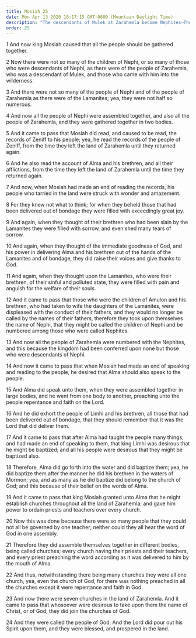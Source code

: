```yaml
---
title: Mosiah 25
date: Mon Apr 13 2020 16:17:15 GMT-0600 (Mountain Daylight Time)
description: "The descendants of Mulek at Zarahemla become Nephites—They learn of the people of Alma and of Zeniff—Alma baptizes Limhi and all his people—Mosiah authorizes Alma to organize the Church of God. About 120 B.C."
order: 25
---
```


1 And now king Mosiah caused that all the people should be gathered together.

2 Now there were not so many of the children of Nephi, or so many of those who were descendants of Nephi, as there were of the people of Zarahemla, who was a descendant of Mulek, and those who came with him into the wilderness.

3 And there were not so many of the people of Nephi and of the people of Zarahemla as there were of the Lamanites; yea, they were not half so numerous.

4 And now all the people of Nephi were assembled together, and also all the people of Zarahemla, and they were gathered together in two bodies.

5 And it came to pass that Mosiah did read, and caused to be read, the records of Zeniff to his people; yea, he read the records of the people of Zeniff, from the time they left the land of Zarahemla until they returned again.

6 And he also read the account of Alma and his brethren, and all their afflictions, from the time they left the land of Zarahemla until the time they returned again.

7 And now, when Mosiah had made an end of reading the records, his people who tarried in the land were struck with wonder and amazement.

8 For they knew not what to think; for when they beheld those that had been delivered out of bondage they were filled with exceedingly great joy.

9 And again, when they thought of their brethren who had been slain by the Lamanites they were filled with sorrow, and even shed many tears of sorrow.

10 And again, when they thought of the immediate goodness of God, and his power in delivering Alma and his brethren out of the hands of the Lamanites and of bondage, they did raise their voices and give thanks to God.

11 And again, when they thought upon the Lamanites, who were their brethren, of their sinful and polluted state, they were filled with pain and anguish for the welfare of their souls.

12 And it came to pass that those who were the children of Amulon and his brethren, who had taken to wife the daughters of the Lamanites, were displeased with the conduct of their fathers, and they would no longer be called by the names of their fathers, therefore they took upon themselves the name of Nephi, that they might be called the children of Nephi and be numbered among those who were called Nephites.

13 And now all the people of Zarahemla were numbered with the Nephites, and this because the kingdom had been conferred upon none but those who were descendants of Nephi.

14 And now it came to pass that when Mosiah had made an end of speaking and reading to the people, he desired that Alma should also speak to the people.

15 And Alma did speak unto them, when they were assembled together in large bodies, and he went from one body to another, preaching unto the people repentance and faith on the Lord.

16 And he did exhort the people of Limhi and his brethren, all those that had been delivered out of bondage, that they should remember that it was the Lord that did deliver them.

17 And it came to pass that after Alma had taught the people many things, and had made an end of speaking to them, that king Limhi was desirous that he might be baptized; and all his people were desirous that they might be baptized also.

18 Therefore, Alma did go forth into the water and did baptize them; yea, he did baptize them after the manner he did his brethren in the waters of Mormon; yea, and as many as he did baptize did belong to the church of God; and this because of their belief on the words of Alma.

19 And it came to pass that king Mosiah granted unto Alma that he might establish churches throughout all the land of Zarahemla; and gave him power to ordain priests and teachers over every church.

20 Now this was done because there were so many people that they could not all be governed by one teacher; neither could they all hear the word of God in one assembly.

21 Therefore they did assemble themselves together in different bodies, being called churches; every church having their priests and their teachers, and every priest preaching the word according as it was delivered to him by the mouth of Alma.

22 And thus, notwithstanding there being many churches they were all one church, yea, even the church of God; for there was nothing preached in all the churches except it were repentance and faith in God.

23 And now there were seven churches in the land of Zarahemla. And it came to pass that whosoever were desirous to take upon them the name of Christ, or of God, they did join the churches of God.

24 And they were called the people of God. And the Lord did pour out his Spirit upon them, and they were blessed, and prospered in the land.
